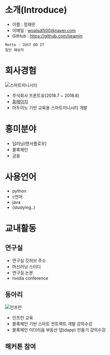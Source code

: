 # 소개(Introduce)

- 이름 : 정재민
- 이메일 : woalsdl500@naver.com
- GitHub : https://github.com/jjeamin

```
Motto : JUST DO IT
일단 해보자
```


# 회사경험
![스마트미니시티](https://github.com/jjeamin/RESUME/blob/master/image/smartcity.jpg)

- 주식회사 프론트유(2018.7 ~ 2018.8)
- [홈페이지](http://www.frontu.co.kr:8888/)
- 아두이노 기반 교육용 스마트미니시티 개발


# 흥미분야
- 딥러닝(텐서플로우)
- 블록체인
- 금융

# 사용언어
- python
- c언어
- java
- (studying..)

# 교내활동

## 연구실
- 연구실 깃허브 주소
- 머신러닝 스터디
- 연구실 논문
- nvidia conference


## 동아리
![인프런](https://github.com/jjeamin/RESUME/blob/master/image/inflearn.PNG)

- 인프런 교육
- 블록체인 기반 스마트 컨트랙트 개발 강의수강
- 블록체인 이더리움 부동산 댑(dapp) 만들기 강의수강



## 해커톤 참여